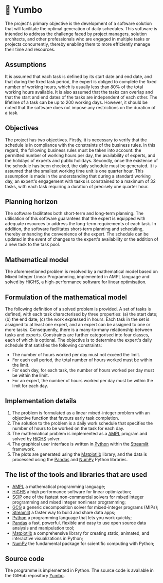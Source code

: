 # 📅 Yumbo


The project's primary objective is the development of a software solution that will facilitate the optimal generation of daily schedules. This software is intended to address the challenge faced by project managers, solution architects, and other professionals who are engaged in multiple tasks or projects concurrently, thereby enabling them to more efficiently manage their time and resources.


## Assumptions
It is assumed that each task is defined by its start date and end date, and that during the fixed task period, the expert is obliged to complete the fixed number of working hours, which is usually less than 80% of the total working hours available. It is also assumed that the tasks can overlap and that the start and end dates of the tasks are independent of each other. The lifetime of a task can be up to 200 working days. However, it should be noted that the software does not impose any restrictions on the duration of a task.


## Objectives
The project has two objectives. Firstly, it is necessary to verify that the schedule is in compliance with the constraints of the business rules. In this regard, the following business rules must be taken into account: the permitted number of working hours per day, the availability of experts, and the holidays of experts and public holidays. Secondly, once the existence of the schedule has been checked, the daily schedule must be generated. It is assumed that the smallest working time unit is one quarter hour. This assumption is made in the understanding that during a standard working day, an expert's engagement with tasks is constrained to a maximum of 32 tasks, with each task requiring a duration of precisely one quarter hour.


## Planning horizon
The software facilitates both short-term and long-term planning. The utilisation of this software guarantees that the expert is equipped with adequate resources to address the long-term requirements of each task. In addition, the software facilitates short-term planning and scheduling, thereby enhancing the convenience of the expert. The schedule can be updated in the event of changes to the expert's availability or the addition of a new task to the task pool. 


## Mathematical model
The aforementioned problem is resolved by a mathematical model based on Mixed Integer Linear Programming, implemented in AMPL language and solved by HiGHS, a high-performance software for linear optimisation.


## Formulation of the mathematical model
The following definition of a solved problem is provided. A set of tasks is defined, with each task characterised by three properties: (a) the start date; (b) the end date; (c) the work expressed in hours. Each task in the set is assigned to at least one expert, and an expert can be assigned to one or more tasks. Consequently, there is a many-to-many relationship between tasks and experts. Constraints are further categorised into four classes, each of which is optional. The objective is to determine the expert's daily schedule that satisfies the following constraints:
- The number of hours worked per day must not exceed the limit.
- For each call period, the total number of hours worked must be within the limit.
- For each day, for each task, the number of hours worked per day must be within the limit.
- For an expert, the number of hours worked per day must be within the limit for each day.


## Implementation details
1. The problem is formulated as a linear mixed-integer problem with an objective function that favours early task completion.
2. The solution to the problem is a daily work schedule that specifies the number of hours to be worked on the task for each day.
3. The mathematical problem is implemented as a [AMPL](https://ampl.com/) program and solved by [HiGHS](https://highs.dev/) solver.
4. The graphical user interface is written in [Python](https://www.python.org/) within the [Streamlit](https://streamlit.io/) framework.
5. The plots are generated using the [Matplotlib](https://matplotlib.org/) library, and the data is processed using the [Pandas](https://pandas.pydata.org/) and [NumPy](https://numpy.org/) Python libraries.


## The list of the tools and libraries that are used
- [AMPL](https://ampl.com/) a mathematical programming language; 
- [HiGHS](https://highs.dev/) a high performance software for linear optimization; 
- [SCIP](https://www.scipopt.org/) one of the fastest non-commercial solvers for mixed integer programming and mixed integer nonlinear programming;
- [GCG](https://gcg.or.rwth-aachen.de/) a generic decomposition solver for mixed-integer programs (MIPs);
- [Streamlit](https://streamlit.io/) a faster way to build and share data apps; 
- [Python](https://www.python.org/) a programming language that lets you work quickly; 
- [Pandas](https://pandas.pydata.org/) a fast, powerful, flexible and easy to use open source data analysis and manipulation tool; 
- [Matplotlib](https://matplotlib.org/) a comprehensive library for creating static, animated, and interactive visualizations in Python; 
- [NumPy](https://numpy.org/) the fundamental package for scientific computing with Python;


## Source code
The programme is implemented in Python. The source code is available in the GitHub repository [Yumbo](https://github.com/romz-pl/yambo/).


